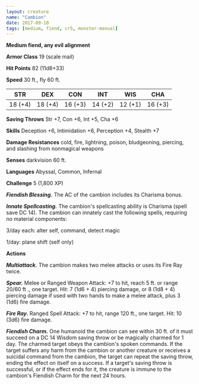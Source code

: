 ```yaml
---
layout: creature
name: "Cambion"
date: 2017-09-10
tags: [medium, fiend, cr5, monster-manual]
---
```


**Medium fiend, any evil alignment**

**Armor Class** 19 (scale mail)

**Hit Points** 82 (11d8+33)

**Speed** 30 ft., fly 60 ft.

|   STR   |   DEX   |   CON   |   INT   |   WIS   |   CHA   |
|:-----:|:-----:|:-----:|:-----:|:-----:|:-----:|
| 18 (+4) | 18 (+4) | 16 (+3) | 14 (+2) | 12 (+1) | 16 (+3) |

**Saving Throws** Str +7, Con +6, Int +5, Cha +6

**Skills** Deception +6, Intimidation +6, Perception +4, Stealth +7

**Damage Resistances** cold, fire, lightning, poison, bludgeoning, piercing, and slashing from nonmagical weapons

**Senses** darkvision 60 ft.

**Languages** Abyssal, Common, Infernal

**Challenge** 5 (1,800 XP)

***Fiendish Blessing.*** The AC of the cambion includes its Charisma bonus.

***Innate Spellcasting.*** The cambion's spellcasting ability is Charisma (spell save DC 14). The cambion can innately cast the following spells, requiring no material components: 

3/day each: alter self, command, detect magic

1/day: plane shift (self only)

**Actions**

***Multiattack.*** The cambion makes two melee attacks or uses its Fire Ray twice.

***Spear.*** Melee or Ranged Weapon Attack: +7 to hit, reach 5 ft. or range 20/60 ft ., one target. Hit: 7 (1d6 + 4) piercing damage, or 8 (1d8 + 4) piercing damage if used with two hands to make a melee attack, plus 3 (1d6) fire damage.

***Fire Ray.*** Ranged Spell Attack: +7 to hit, range 120 ft., one target. Hit: 10 (3d6) fire damage.

***Fiendish Charm.*** One humanoid the cambion can see within 30 ft. of it must succeed on a DC 14 Wisdom saving throw or be magically charmed for 1 day. The charmed target obeys the cambion's spoken commands. If the target suffers any harm from the cambion or another creature or receives a suicidal command from the cambion, the target can repeat the saving throw, ending the effect on itself on a success. If a target's saving throw is successful, or if the effect ends for it, the creature is immune to the cambion's Fiendish Charm for the next 24 hours.

